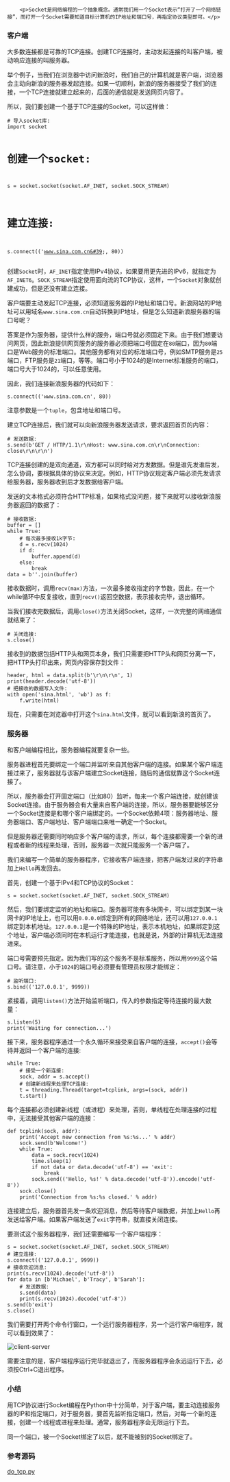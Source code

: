 ﻿
        <p>Socket是网络编程的一个抽象概念。通常我们用一个Socket表示“打开了一个网络链接”，而打开一个Socket需要知道目标计算机的IP地址和端口号，再指定协议类型即可。</p>
<h3 id="-">客户端</h3>
<p>大多数连接都是可靠的TCP连接。创建TCP连接时，主动发起连接的叫客户端，被动响应连接的叫服务器。</p>
<p>举个例子，当我们在浏览器中访问新浪时，我们自己的计算机就是客户端，浏览器会主动向新浪的服务器发起连接。如果一切顺利，新浪的服务器接受了我们的连接，一个TCP连接就建立起来的，后面的通信就是发送网页内容了。</p>
<p>所以，我们要创建一个基于TCP连接的Socket，可以这样做：</p>
<pre><code># 导入socket库:
import socket

# 创建一个socket:
s = socket.socket(socket.AF_INET, socket.SOCK_STREAM)
# 建立连接:
s.connect((&#39;www.sina.com.cn&#39;, 80))
</code></pre><p>创建<code>Socket</code>时，<code>AF_INET</code>指定使用IPv4协议，如果要用更先进的IPv6，就指定为<code>AF_INET6</code>。<code>SOCK_STREAM</code>指定使用面向流的TCP协议，这样，一个<code>Socket</code>对象就创建成功，但是还没有建立连接。</p>
<p>客户端要主动发起TCP连接，必须知道服务器的IP地址和端口号。新浪网站的IP地址可以用域名<code>www.sina.com.cn</code>自动转换到IP地址，但是怎么知道新浪服务器的端口号呢？</p>
<p>答案是作为服务器，提供什么样的服务，端口号就必须固定下来。由于我们想要访问网页，因此新浪提供网页服务的服务器必须把端口号固定在<code>80</code>端口，因为<code>80</code>端口是Web服务的标准端口。其他服务都有对应的标准端口号，例如SMTP服务是<code>25</code>端口，FTP服务是<code>21</code>端口，等等。端口号小于1024的是Internet标准服务的端口，端口号大于1024的，可以任意使用。</p>
<p>因此，我们连接新浪服务器的代码如下：</p>
<pre><code>s.connect((&#39;www.sina.com.cn&#39;, 80))
</code></pre><p>注意参数是一个<code>tuple</code>，包含地址和端口号。</p>
<p>建立TCP连接后，我们就可以向新浪服务器发送请求，要求返回首页的内容：</p>
<pre><code># 发送数据:
s.send(b&#39;GET / HTTP/1.1\r\nHost: www.sina.com.cn\r\nConnection: close\r\n\r\n&#39;)
</code></pre><p>TCP连接创建的是双向通道，双方都可以同时给对方发数据。但是谁先发谁后发，怎么协调，要根据具体的协议来决定。例如，HTTP协议规定客户端必须先发请求给服务器，服务器收到后才发数据给客户端。</p>
<p>发送的文本格式必须符合HTTP标准，如果格式没问题，接下来就可以接收新浪服务器返回的数据了：</p>
<pre><code># 接收数据:
buffer = []
while True:
    # 每次最多接收1k字节:
    d = s.recv(1024)
    if d:
        buffer.append(d)
    else:
        break
data = b&#39;&#39;.join(buffer)
</code></pre><p>接收数据时，调用<code>recv(max)</code>方法，一次最多接收指定的字节数，因此，在一个while循环中反复接收，直到<code>recv()</code>返回空数据，表示接收完毕，退出循环。</p>
<p>当我们接收完数据后，调用<code>close()</code>方法关闭Socket，这样，一次完整的网络通信就结束了：</p>
<pre><code># 关闭连接:
s.close()
</code></pre><p>接收到的数据包括HTTP头和网页本身，我们只需要把HTTP头和网页分离一下，把HTTP头打印出来，网页内容保存到文件：</p>
<pre><code>header, html = data.split(b&#39;\r\n\r\n&#39;, 1)
print(header.decode(&#39;utf-8&#39;))
# 把接收的数据写入文件:
with open(&#39;sina.html&#39;, &#39;wb&#39;) as f:
    f.write(html)
</code></pre><p>现在，只需要在浏览器中打开这个<code>sina.html</code>文件，就可以看到新浪的首页了。</p>
<h3 id="-">服务器</h3>
<p>和客户端编程相比，服务器编程就要复杂一些。</p>
<p>服务器进程首先要绑定一个端口并监听来自其他客户端的连接。如果某个客户端连接过来了，服务器就与该客户端建立Socket连接，随后的通信就靠这个Socket连接了。</p>
<p>所以，服务器会打开固定端口（比如80）监听，每来一个客户端连接，就创建该Socket连接。由于服务器会有大量来自客户端的连接，所以，服务器要能够区分一个Socket连接是和哪个客户端绑定的。一个Socket依赖4项：服务器地址、服务器端口、客户端地址、客户端端口来唯一确定一个Socket。</p>
<p>但是服务器还需要同时响应多个客户端的请求，所以，每个连接都需要一个新的进程或者新的线程来处理，否则，服务器一次就只能服务一个客户端了。</p>
<p>我们来编写一个简单的服务器程序，它接收客户端连接，把客户端发过来的字符串加上<code>Hello</code>再发回去。</p>
<p>首先，创建一个基于IPv4和TCP协议的Socket：</p>
<pre><code>s = socket.socket(socket.AF_INET, socket.SOCK_STREAM)
</code></pre><p>然后，我们要绑定监听的地址和端口。服务器可能有多块网卡，可以绑定到某一块网卡的IP地址上，也可以用<code>0.0.0.0</code>绑定到所有的网络地址，还可以用<code>127.0.0.1</code>绑定到本机地址。<code>127.0.0.1</code>是一个特殊的IP地址，表示本机地址，如果绑定到这个地址，客户端必须同时在本机运行才能连接，也就是说，外部的计算机无法连接进来。</p>
<p>端口号需要预先指定。因为我们写的这个服务不是标准服务，所以用<code>9999</code>这个端口号。请注意，小于<code>1024</code>的端口号必须要有管理员权限才能绑定：</p>
<pre><code># 监听端口:
s.bind((&#39;127.0.0.1&#39;, 9999))
</code></pre><p>紧接着，调用<code>listen()</code>方法开始监听端口，传入的参数指定等待连接的最大数量：</p>
<pre><code>s.listen(5)
print(&#39;Waiting for connection...&#39;)
</code></pre><p>接下来，服务器程序通过一个永久循环来接受来自客户端的连接，<code>accept()</code>会等待并返回一个客户端的连接:</p>
<pre><code>while True:
    # 接受一个新连接:
    sock, addr = s.accept()
    # 创建新线程来处理TCP连接:
    t = threading.Thread(target=tcplink, args=(sock, addr))
    t.start()
</code></pre><p>每个连接都必须创建新线程（或进程）来处理，否则，单线程在处理连接的过程中，无法接受其他客户端的连接：</p>
<pre><code>def tcplink(sock, addr):
    print(&#39;Accept new connection from %s:%s...&#39; % addr)
    sock.send(b&#39;Welcome!&#39;)
    while True:
        data = sock.recv(1024)
        time.sleep(1)
        if not data or data.decode(&#39;utf-8&#39;) == &#39;exit&#39;:
            break
        sock.send((&#39;Hello, %s!&#39; % data.decode(&#39;utf-8&#39;)).encode(&#39;utf-8&#39;))
    sock.close()
    print(&#39;Connection from %s:%s closed.&#39; % addr)
</code></pre><p>连接建立后，服务器首先发一条欢迎消息，然后等待客户端数据，并加上<code>Hello</code>再发送给客户端。如果客户端发送了<code>exit</code>字符串，就直接关闭连接。</p>
<p>要测试这个服务器程序，我们还需要编写一个客户端程序：</p>
<pre><code>s = socket.socket(socket.AF_INET, socket.SOCK_STREAM)
# 建立连接:
s.connect((&#39;127.0.0.1&#39;, 9999))
# 接收欢迎消息:
print(s.recv(1024).decode(&#39;utf-8&#39;))
for data in [b&#39;Michael&#39;, b&#39;Tracy&#39;, b&#39;Sarah&#39;]:
    # 发送数据:
    s.send(data)
    print(s.recv(1024).decode(&#39;utf-8&#39;))
s.send(b&#39;exit&#39;)
s.close()
</code></pre><p>我们需要打开两个命令行窗口，一个运行服务器程序，另一个运行客户端程序，就可以看到效果了：</p>
<p><img src="../files/attachments/001410425071613d61a12d8f77b4cf8ad20c0b3233782b9000.jpg" alt="client-server"></p>
<p>需要注意的是，客户端程序运行完毕就退出了，而服务器程序会永远运行下去，必须按Ctrl+C退出程序。</p>
<h3 id="-">小结</h3>
<p>用TCP协议进行Socket编程在Python中十分简单，对于客户端，要主动连接服务器的IP和指定端口，对于服务器，要首先监听指定端口，然后，对每一个新的连接，创建一个线程或进程来处理。通常，服务器程序会无限运行下去。</p>
<p>同一个端口，被一个Socket绑定了以后，就不能被别的Socket绑定了。</p>
<h3 id="-">参考源码</h3>
<p><a href="https://github.com/michaelliao/learn-python3/blob/master/samples/socket/do_tcp.py">do_tcp.py</a></p>

    